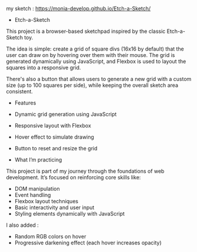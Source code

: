 my sketch : https://monia-develop.github.io/Etch-a-Sketch/ 

- Etch-a-Sketch 

This project is a browser-based sketchpad inspired by the classic Etch-a-Sketch toy.

The idea is simple: create a grid of square divs (16x16 by default) that the user can draw on by hovering over them with their mouse. The grid is generated dynamically using JavaScript, and Flexbox is used to layout the squares into a responsive grid.

There's also a button that allows users to generate a new grid with a custom size (up to 100 squares per side), while keeping the overall sketch area consistent.


- Features

- Dynamic grid generation using JavaScript
- Responsive layout with Flexbox
- Hover effect to simulate drawing
- Button to reset and resize the grid


- What I’m practicing

This project is part of my journey through the foundations of web development. It’s focused on reinforcing core skills like:

- DOM manipulation
- Event handling
- Flexbox layout techniques
- Basic interactivity and user input
- Styling elements dynamically with JavaScript


I also added :

- Random RGB colors on hover
- Progressive darkening effect (each hover increases opacity)

